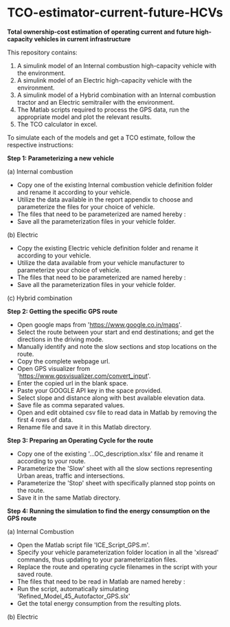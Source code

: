 # TCO-estimator-current-future-HCVs
**Total ownership-cost estimation of operating current and future high-capacity vehicles in current infrastructure**

This repository contains:
1. A simulink model of an Internal combustion high-capacity vehicle with the environment.
2. A simulink model of an Electric high-capacity vehicle with the environment.
3. A simulink model of a Hybrid combination with an Internal combustion tractor and an Electric semitrailer with the environment.
4. The Matlab scripts required to process the GPS data, run the appropriate model and plot the relevant results.
5. The TCO calculator in excel.


To simulate each of the models and get a TCO estimate, follow the respective instructions:

**Step 1: Parameterizing a new vehicle**

(a) Internal combustion
- Copy one of the existing Internal combustion vehicle definition folder and rename it according to your vehicle.
- Utilize the data available in the report appendix to choose and parameterize the files for your choice of vehicle.
- The files that need to be parameterized are named hereby : 
- Save all the parameterization files in your vehicle folder.

(b) Electric
- Copy the existing Electric vehicle definition folder and rename it according to your vehicle.
- Utilize the data available from your vehicle manufacturer to parameterize your choice of vehicle.
- The files that need to be parameterized are named hereby : 
- Save all the parameterization files in your vehicle folder.

(c) Hybrid combination



**Step 2: Getting the specific GPS route**

- Open google maps from 'https://www.google.co.in/maps'.
- Select the route between your start and end destinations; and get the directions in the driving mode.
- Manually identify and note the slow sections and stop locations on the route.
- Copy the complete webpage url.
- Open GPS visualizer from 'https://www.gpsvisualizer.com/convert_input'.
- Enter the copied url in the blank space.
- Paste your GOOGLE API key in the space provided.
- Select slope and distance along with best available elevation data.
- Save file as comma separated values.
- Open and edit obtained csv file to read data in Matlab by removing the first 4 rows of data.
- Rename file and save it in this Matlab directory.


**Step 3: Preparing an Operating Cycle for the route**

- Copy one of the existing '...OC_description.xlsx' file and rename it according to your route.
- Parameterize the 'Slow' sheet with all the slow sections representing Urban areas, traffic and intersections.
- Parameterize the 'Stop' sheet with specifically planned stop points on the route.
- Save it in the same Matlab directory.


**Step 4: Running the simulation to find the energy consumption on the GPS route**

(a) Internal Combustion
- Open the Matlab script file 'ICE_Script_GPS.m'.
- Specify your vehicle parameterization folder location in all the 'xlsread' commands, thus updating to your parameterization files.
- Replace the route and operating cycle filenames in the script with your saved route.
- The files that need to be read in Matlab are named hereby :
- Run the script, automatically simulating 'Refined_Model_45_Autofactor_GPS.slx'
- Get the total energy consumption from the resulting plots.

(b) Electric
